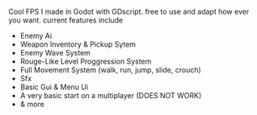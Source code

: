 Cool FPS I made in Godot with GDscript. free to use and adapt how ever you want.
current features include
- Enemy Ai
- Weapon Inventory & Pickup Sytem
- Enemy Wave System
- Rouge-Like Level Proggression System
- Full Movement System (walk, run, jump, slide, crouch)
- Sfx
- Basic Gui & Menu Ui
- A very basic start on a multiplayer (DOES NOT WORK)
- & more
